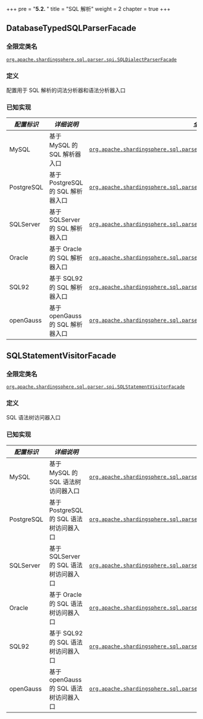 +++
pre = "<b>5.2. </b>"
title = "SQL 解析"
weight = 2
chapter = true
+++

## DatabaseTypedSQLParserFacade

### 全限定类名

[`org.apache.shardingsphere.sql.parser.spi.SQLDialectParserFacade`](https://github.com/apache/shardingsphere/blob/master/parser/sql/spi/src/main/java/org/apache/shardingsphere/sql/parser/spi/SQLDialectParserFacade.java)

### 定义

配置用于 SQL 解析的词法分析器和语法分析器入口

### 已知实现

| *配置标识*     | *详细说明*                    | *全限定类名*                                                                                                                                                                                                                                                                |
|------------|---------------------------|------------------------------------------------------------------------------------------------------------------------------------------------------------------------------------------------------------------------------------------------------------------------|
| MySQL      | 基于 MySQL 的 SQL 解析器入口      | [`org.apache.shardingsphere.sql.parser.mysql.parser.MySQLParserFacade`](https://github.com/apache/shardingsphere/blob/master/parser/sql/dialect/mysql/src/main/java/org/apache/shardingsphere/sql/parser/mysql/parser/MySQLParserFacade.java)                          |
| PostgreSQL | 基于 PostgreSQL 的 SQL 解析器入口 | [`org.apache.shardingsphere.sql.parser.postgresql.parser.PostgreSQLParserFacade`](https://github.com/apache/shardingsphere/blob/master/parser/sql/dialect/postgresql/src/main/java/org/apache/shardingsphere/sql/parser/postgresql/parser/PostgreSQLParserFacade.java) |
| SQLServer  | 基于 SQLServer 的 SQL 解析器入口  | [`org.apache.shardingsphere.sql.parser.sqlserver.parser.SQLServerParserFacade`](https://github.com/apache/shardingsphere/blob/master/parser/sql/dialect/sqlserver/src/main/java/org/apache/shardingsphere/sql/parser/sqlserver/parser/SQLServerParserFacade.java)      |
| Oracle     | 基于 Oracle 的 SQL 解析器入口     | [`org.apache.shardingsphere.sql.parser.oracle.parser.OracleParserFacade`](https://github.com/apache/shardingsphere/blob/master/parser/sql/dialect/oracle/src/main/java/org/apache/shardingsphere/sql/parser/oracle/parser/OracleParserFacade.java)                     |
| SQL92      | 基于 SQL92 的 SQL 解析器入口      | [`org.apache.shardingsphere.sql.parser.sql92.parser.SQL92ParserFacade`](https://github.com/apache/shardingsphere/blob/master/parser/sql/dialect/sql92/src/main/java/org/apache/shardingsphere/sql/parser/sql92/parser/SQL92ParserFacade.java)                          |
| openGauss  | 基于 openGauss 的 SQL 解析器入口  | [`org.apache.shardingsphere.sql.parser.opengauss.parser.OpenGaussParserFacade`](https://github.com/apache/shardingsphere/blob/master/parser/sql/dialect/opengauss/src/main/java/org/apache/shardingsphere/sql/parser/opengauss/parser/OpenGaussParserFacade.java)      |


## SQLStatementVisitorFacade

### 全限定类名

[`org.apache.shardingsphere.sql.parser.spi.SQLStatementVisitorFacade`](https://github.com/apache/shardingsphere/blob/master/parser/sql/spi/src/main/java/org/apache/shardingsphere/sql/parser/spi/SQLStatementVisitorFacade.java)

### 定义

SQL 语法树访问器入口

### 已知实现

| *配置标识*     | *详细说明*                       | *全限定类名*                                                                                                                                                                                                                                                                                                          |
|------------|------------------------------|------------------------------------------------------------------------------------------------------------------------------------------------------------------------------------------------------------------------------------------------------------------------------------------------------------------|
| MySQL      | 基于 MySQL 的 SQL 语法树访问器入口      | [`org.apache.shardingsphere.sql.parser.mysql.visitor.statement.MySQLStatementVisitorFacade`](https://github.com/apache/shardingsphere/blob/master/parser/sql/dialect/mysql/src/main/java/org/apache/shardingsphere/sql/parser/mysql/visitor/statement/MySQLStatementVisitorFacade.java)                          |
| PostgreSQL | 基于 PostgreSQL 的 SQL 语法树访问器入口 | [`org.apache.shardingsphere.sql.parser.postgresql.visitor.statement.PostgreSQLStatementVisitorFacade`](https://github.com/apache/shardingsphere/blob/master/parser/sql/dialect/postgresql/src/main/java/org/apache/shardingsphere/sql/parser/postgresql/visitor/statement/PostgreSQLStatementVisitorFacade.java) |
| SQLServer  | 基于 SQLServer 的 SQL 语法树访问器入口  | [`org.apache.shardingsphere.sql.parser.sqlserver.visitor.statement.SQLServerStatementVisitorFacade`](https://github.com/apache/shardingsphere/blob/master/parser/sql/dialect/sqlserver/src/main/java/org/apache/shardingsphere/sql/parser/sqlserver/visitor/statement/SQLServerStatementVisitorFacade.java)      |
| Oracle     | 基于 Oracle 的 SQL 语法树访问器入口     | [`org.apache.shardingsphere.sql.parser.oracle.visitor.statement.OracleStatementVisitorFacade`](https://github.com/apache/shardingsphere/blob/master/parser/sql/dialect/oracle/src/main/java/org/apache/shardingsphere/sql/parser/oracle/visitor/statement/OracleStatementVisitorFacade.java)                     |
| SQL92      | 基于 SQL92 的 SQL 语法树访问器入口      | [`org.apache.shardingsphere.sql.parser.sql92.visitor.statement.SQL92StatementVisitorFacade`](https://github.com/apache/shardingsphere/blob/master/parser/sql/dialect/sql92/src/main/java/org/apache/shardingsphere/sql/parser/sql92/visitor/statement/SQL92StatementVisitorFacade.java)                          |
| openGauss  | 基于 openGauss 的 SQL 语法树访问器入口  | [`org.apache.shardingsphere.sql.parser.opengauss.visitor.statement.OpenGaussStatementVisitorFacade`](https://github.com/apache/shardingsphere/blob/master/parser/sql/dialect/opengauss/src/main/java/org/apache/shardingsphere/sql/parser/opengauss/visitor/statement/OpenGaussStatementVisitorFacade.java)      |
